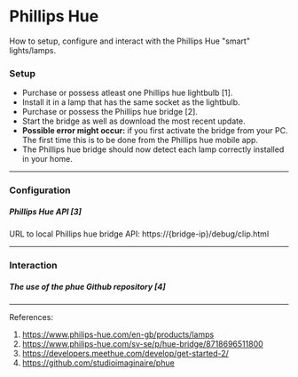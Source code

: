 # Phillips Hue

How to setup, configure and interact with the Phillips Hue "smart" lights/lamps.

### Setup

* Purchase or possess atleast one Phillips hue lightbulb [1].
* Install it in a lamp that has the same socket as the lightbulb.
* Purchase or possess the Phillips hue bridge [2].
* Start the bridge as well as download the most recent update.
* **Possible error might occur:** if you first activate the bridge from your PC. The first time this is to be done from the Phillips hue mobile app.
* The Phillips hue bridge should now detect each lamp correctly installed in your home.

---

### Configuration

##### Phillips Hue API [3]

URL to local Phillips hue bridge API: https://{bridge-ip}/debug/clip.html

---

### Interaction

##### The use of the *phue* Github repository [4]

---

References:
1. https://www.philips-hue.com/en-gb/products/lamps
2. https://www.philips-hue.com/sv-se/p/hue-bridge/8718696511800
3. https://developers.meethue.com/develop/get-started-2/
4. https://github.com/studioimaginaire/phue